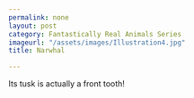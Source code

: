 ```yaml
---
permalink: none
layout: post
category: Fantastically Real Animals Series
imageurl: "/assets/images/Illustration4.jpg"
title: Narwhal

---
```


Its tusk is actually a front tooth!
